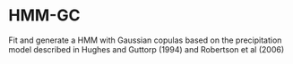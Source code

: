 # HMM-GC
Fit and generate a HMM with Gaussian copulas based on the precipitation model described in Hughes and Guttorp (1994) and Robertson et al (2006)
